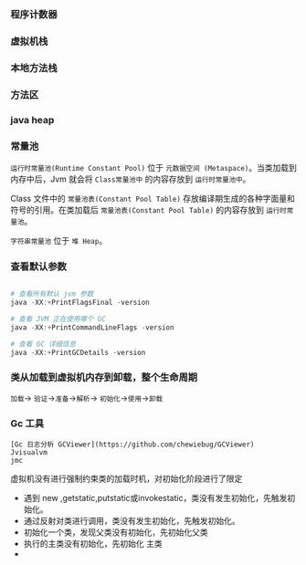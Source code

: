 ### 程序计数器
### 虚拟机栈
### 本地方法栈
### 方法区
### java heap

### 常量池
 `运行时常量池(Runtime Constant Pool)` 位于 `元数据空间 (Metaspace)`。当类加载到内存中后，Jvm 就会将 `Class常量池中` 的内容存放到 `运行时常量池中`。
 
Class 文件中的 `常量池表(Constant Pool Table)` 存放编译期生成的各种字面量和符号的引用。在类加载后 `常量池表(Constant Pool Table)` 的内容存放到 `运行时常量池`。

`字符串常量池` 位于 `堆 Heap`。

### 查看默认参数

```powershell

# 查看所有默认 jvm 参数
java -XX:+PrintFlagsFinal -version

# 查看 JVM 正在使用哪个 GC
java -XX:+PrintCommandLineFlags -version

# 查看 GC 详细信息
java -XX:+PrintGCDetails -version
```

### 类从加载到虚拟机内存到卸载，整个生命周期
`加载`-> `验证`->`准备`->`解析`-> `初始化`->`使用`->`卸载`
### Gc 工具
```text
[Gc 日志分析 GCViewer](https://github.com/chewiebug/GCViewer)
Jvisualvm
jmc
```

虚拟机没有进行强制约束类的加载时机，对初始化阶段进行了限定

- 遇到 new ,getstatic,putstatic或invokestatic，类没有发生初始化，先触发初始化。
- 通过反射对类进行调用，类没有发生初始化，先触发初始化。
- 初始化一个类，发现父类没有初始化，先初始化父类
- 执行的主类没有初始化，先初始化 主类
- 